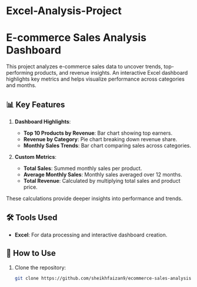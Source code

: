 # Excel-Analysis-Project
# E-commerce Sales Analysis Dashboard

This project analyzes e-commerce sales data to uncover trends, top-performing products, and revenue insights. An interactive Excel dashboard highlights key metrics and helps visualize performance across categories and months.

## 📊 Key Features
1. **Dashboard Highlights**:
   - **Top 10 Products by Revenue**: Bar chart showing top earners.
   - **Revenue by Category**: Pie chart breaking down revenue share.
   - **Monthly Sales Trends**: Bar chart comparing sales across categories.

2. **Custom Metrics**:
   - **Total Sales**: Summed monthly sales per product.
   - **Average Monthly Sales**: Monthly sales averaged over 12 months.
   - **Total Revenue**: Calculated by multiplying total sales and product price.

These calculations provide deeper insights into performance and trends.

## 🛠 Tools Used
- **Excel**: For data processing and interactive dashboard creation.


## 🚀 How to Use
1. Clone the repository:
   ```bash
   git clone https://github.com/sheikhfaizan9/ecommerce-sales-analysis.git
